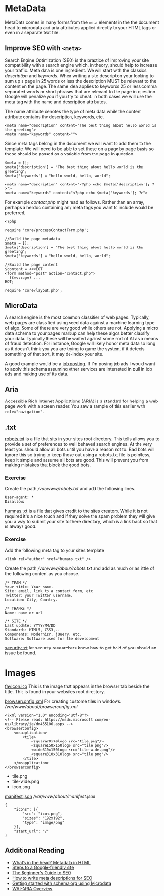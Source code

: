 # MetaData

MetaData comes in many forms from the ````meta```` elements in the the document head to microdata and aria attributes applied directly to your HTML tags or even in a separate text file.

## Improve SEO with ````<meta>````

Search Engine Optimization (SEO) is the practice of improving your site compatibility with a search engine which, in theory, should help to increase your traffic. Meta data is one ingredient. We will start with the classics *description* and *keywords*. When writing a site description your looking to sum up a page in 25 words or less the description MUST be relevant to the content on the page. The same idea applies to keywords 25 or less comma separated words or short phrases that are relevant to the page in question. Google will penalize you if you try to cheat. In both cases we will use the meta tag with the name and description attributes.

The name attribute denotes the type of meta data while the content attribute contains the description, keywords, etc.
````
<meta name="description" content="The best thing about hello world is the greeting">
<meta name="keywords" content="">
````

Since meta tags belong in the document we will want to add them to the template. We will need to be able to set these on a page by page basis so these should be passed as a variable from the page in question.
````
$meta = [];
$meta['description'] = "The best thing about hello world is the greeting";
$meta['keywords'] = "hello world, hello, world";

<meta name="description" content="<?php echo $meta['description']; ?>">
<meta name="keywords" content="<?php echo $meta['keywords']; ?>">
````

For example *contact.php* might read as follows. Rather than an array, perhaps a herdoc containing any meta tags you want to include would be preferred.
````
<?php

require 'core/processContactForm.php';

//Build the page metadata
$meta = [];
$meta['description'] = "The best thing about hello world is the greeting";
$meta['keywords'] = "hello world, hello, world";

//Build the page content
$content = <<<EOT
<form method="post" action="contact.php">
  {$message} ...
EOT;

require 'core/layout.php';
````

## MicroData

A search engine is the most common classifier of web pages. Typically, web pages are classified using seed data against a machine learning type of algo. Some of these are very good while others are not. Applying a micro data schema to your pages markup can help these algos better classify your data. Typically these will be waited against some sort of AI as a means of fraud detection. For instance, Google will likely honor meta data so long as it doesn't think you you are trying to game the system, if it detects something of that sort, it may de-index your site.

A good example would be a [job posting](http://schema.org/JobPosting). If I'm posing job ads I would want to apply this schema assuming other services are interested in pull in job ads and making use of its data.  

## Aria

Accessible Rich Internet Applications (ARIA) is a standard for helping a web page work with a screen reader. You saw a sample of this earlier with ````role="navigation"````.  

## .txt

[robots.txt](http://www.robotstxt.org/) is a file that sits in your sites root directory. This tells allows you to provide a set of preferences to well behaved search engines. At the very least you should allow all bots until you have a reason not to. Bad bots will ignore this so trying to keep those out using a robots.txt file is pointless, keep it simple and assume all bots are good. This will prevent you from making mistakes that block the good bots.

### Exercise
Create the path */var/www/robots.txt* and add the following lines.
````
User-agent: *
Disallow:
````

[humnas.txt](http://humanstxt.org/) is a file that gives credit to the sites creators. While it is not required it's a nice touch and if they solve the spam problem they will give you a way to submit your site to there directory, which is a link back so that is always good.

### Exercise
Add the following meta tag to your sites template
````
<link rel="author" href="humans.txt" />
````

Create the path */var/www/about/robots.txt* and add as much or as little of the following content as you choose.
````
/* TEAM */
Your title: Your name.
Site: email, link to a contact form, etc.
Twitter: your Twitter username.
Location: City, Country.

/* THANKS */
Name: name or url

/* SITE */
Last update: YYYY/MM/DD
Standards: HTML5, CSS3,..
Components: Modernizr, jQuery, etc.
Software: Software used for the development
````
[security.txt](https://securitytxt.org/) let security researchers know how to get hold of you should an issue be found.
# Images

[favicon.ico](https://en.wikipedia.org/wiki/Favicon) This is the image that appears in the browser tab beside the title. This is found in your websites root directory.

[browserconfig.xml](https://msdn.microsoft.com/library/dn455106.aspx) For creating custome tiles in windows.
*/var/www/about/browserconfig.xml*
````
<?xml version="1.0" encoding="utf-8"?>
<!-- Please read: https://msdn.microsoft.com/en-us/library/ie/dn455106.aspx -->
<browserconfig>
    <msapplication>
        <tile>
            <square70x70logo src="tile.png"/>
            <square150x150logo src="tile.png"/>
            <wide310x150logo src="tile-wide.png"/>
            <square310x310logo src="tile.png"/>
        </tile>
    </msapplication>
</browserconfig>
````
* tile.png
* tile-wide.png
* icon.png

[manifest.json](https://developer.mozilla.org/en-US/docs/Web/Manifest)
*/var/www/about/manifest.json*
````
{
    "icons": [{
        "src": "icon.png",
        "sizes": "192x192",
        "type": "image/png"
    }],
    "start_url": "/"
}
````

## Additional Reading
* [What’s in the head? Metadata in HTML](https://developer.mozilla.org/en-US/docs/Learn/HTML/Introduction_to_HTML/The_head_metadata_in_HTML)
* [Steps to a Google-friendly site](https://support.google.com/webmasters/answer/40349?hl=en)
* [The Beginner's Guide to SEO](https://moz.com/beginners-guide-to-seo)
* [How to write meta descriptions for SEO](https://searchenginewatch.com/2016/05/26/how-to-write-meta-descriptions-for-seo-with-good-and-bad-examples/)
* [Getting started with schema.org using Microdata](http://schema.org/docs/gs.html)
* [WAI-ARIA Overview](https://www.w3.org/WAI/intro/aria)
